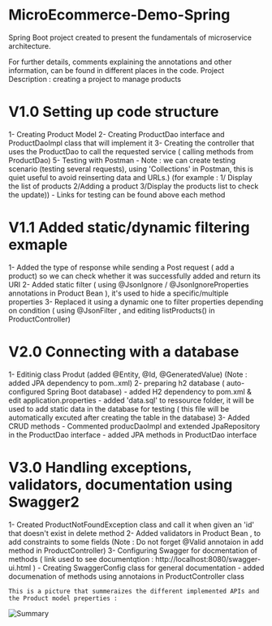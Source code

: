 # MicroEcommerce-Demo-Spring
Spring Boot project created to present the fundamentals of microservice architecture.


For further details, comments explaining the annotations and other information, can  be found in different places in the code.
Project Description : 
creating a project to manage products

# V1.0 Setting up code structure 
1- Creating Product Model
2- Creating ProductDao interface and ProductDaoImpl class that will implement it 
3- Creating the controller that uses the ProductDao to call the requested service ( calling methods from ProductDao)
5- Testing  with Postman 
	- Note : we can create testing scenario (testing several requests), using 'Collections' in Postman, this is quiet useful to avoid reinserting data and URLs.)
						 (for example : 1/ Display the list of products 2/Adding a product 3/Display the products list to check the update))
	- Links for testing can be found above each method
	
# V1.1 Added static/dynamic filtering exmaple
1- Added the type of response while sending a Post request ( add a product) so we can check whether it was successfully added and return its URI
2- Added static filter ( using @JsonIgnore / @JsonIgnoreProperties annotations in Product Bean ), it's used to hide a specific/multiple properties
3- Replaced it using a dynamic one to filter properties depending on condition ( using @JsonFilter , and editing listProducts() in ProductController)

# V2.0 Connecting with a database
1- Editinig class Produt (added @Entity, @Id, @GeneratedValue)  (Note : added JPA dependency to pom..xml)
2- preparing h2 database ( auto-configured Spring Boot database) 
	- added H2 dependency to pom.xml &  edit application.properties
	- added 'data.sql' to ressource folder, it will be used to add static data in the database for testing ( this file will be automatically excuted after creating the table in the database)
3- Added CRUD methods
	- Commented producDaoImpl and extended JpaRepository in the ProductDao interface
	- added JPA methods in ProductDao interface 

# V3.0 Handling exceptions, validators, documentation using Swagger2
1- Created ProductNotFoundException class and call it when given an 'id' that doesn't exist in delete method
2- Added validators in Product Bean , to add constraints to some fields (Note : Do not forget @Valid annotaion in add method in ProductController)
3- Configuring Swagger for docmentation of methods ( link used to see documentqtion : http://localhost:8080/swagger-ui.html )
	- Creating SwaggerConfig class for general documentation
	- added documenation of methods using annotaions in ProductController class
	
	This is a picture that summeraizes the different implemented APIs and the Product model preperties :
	
![Summary](https://user-images.githubusercontent.com/22817092/73225959-ae9db300-416e-11ea-9a59-b052651e6efc.PNG)




